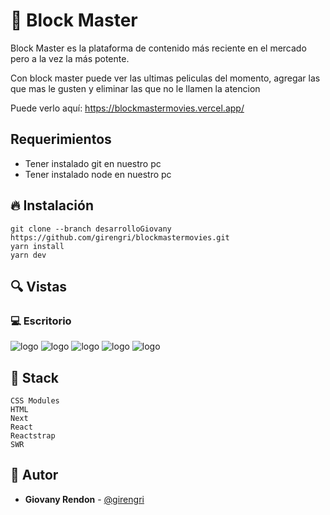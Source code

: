 # 🍿 Block Master

Block Master es la plataforma de contenido más reciente en el mercado pero a la vez la más potente.&nbsp; &nbsp; &nbsp;&nbsp;

Con block master puede ver las ultimas peliculas del momento, agregar las que mas le gusten y eliminar las que no le llamen la atencion 


Puede verlo aquí: <https://blockmastermovies.vercel.app/>

## Requerimientos
- Tener instalado git en nuestro pc
- Tener instalado node en nuestro pc

## 🔥 Instalación

```shell
git clone --branch desarrolloGiovany https://github.com/girengri/blockmastermovies.git
yarn install
yarn dev
```

## 🔍 Vistas 

### 💻 Escritorio
  
![logo](https://res.cloudinary.com/girengri/image/upload/v1645216368/blockmasterimagenes/screencapture-blockmasterapp-f8bbb-web-app-iniciarsesion-2022-02-18-15_32_34_oschid.png)
![logo](https://res.cloudinary.com/girengri/image/upload/v1645216409/blockmasterimagenes/screencapture-blockmasterapp-f8bbb-web-app-registro-2022-02-18-15_33_15_dsabzj.png)
![logo](https://res.cloudinary.com/girengri/image/upload/v1645216938/blockmasterimagenes/screencapture-blockmasterapp-f8bbb-web-app-2022-02-18-15_42_03_bpslfy.png)
![logo](https://res.cloudinary.com/girengri/image/upload/v1645217073/blockmasterimagenes/screencapture-blockmasterapp-f8bbb-web-app-masvaloradas-2022-02-18-15_43_07_oyz7iz.png)
![logo](https://res.cloudinary.com/girengri/image/upload/v1645216630/blockmasterimagenes/screencapture-blockmasterapp-f8bbb-web-app-registroPeliculas-2022-02-18-15_36_55_q4r52e.png)


## 📌 Stack

```shell
CSS Modules
HTML
Next
React
Reactstrap
SWR
```

## 🌟 Autor

* **Giovany Rendon**  - [@girengri](https://github.com/girengri)
